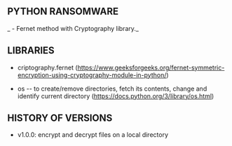 
## PYTHON RANSOMWARE
 
_ - Fernet method with Cryptography library._
 
## LIBRARIES
 
- criptography.fernet (https://www.geeksforgeeks.org/fernet-symmetric-encryption-using-cryptography-module-in-python/)
 
- os -- to create/remove directories, fetch its contents, change and identify current directory (https://docs.python.org/3/library/os.html)
 
 
## HISTORY OF VERSIONS
 
- v1.0.0: encrypt and decrypt files on a local directory
 
